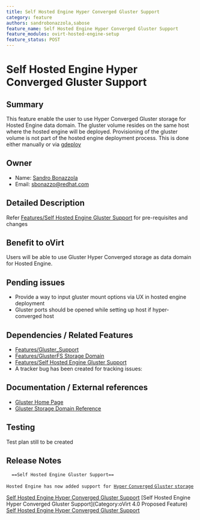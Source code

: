 ```yaml
---
title: Self Hosted Engine Hyper Converged Gluster Support
category: feature
authors: sandrobonazzola,sabose
feature_name: Self Hosted Engine Hyper Converged Gluster Support
feature_modules: ovirt-hosted-engine-setup
feature_status: POST
---
```


# Self Hosted Engine Hyper Converged Gluster Support

## Summary

This feature enable the user to use Hyper Converged Gluster storage for Hosted Engine data domain. The gluster volume resides on the same host where the hosted engine will be deployed. Provisioning of the gluster volume is not part of the hosted engine deployment process. This is done either manually or via [gdeploy](http://gdeploy.readthedocs.io)

## Owner

*   Name: [Sandro Bonazzola](https://github.com/sandrobonazzola)
*   Email: <sbonazzo@redhat.com>

## Detailed Description

Refer [Features/Self Hosted Engine Gluster Support](/develop/release-management/features/engine/self-hosted-engine-gluster-support/) for pre-requisites and changes

## Benefit to oVirt

Users will be able to use Gluster Hyper Converged storage as data domain for Hosted Engine.

## Pending issues

*   Provide a way to input gluster mount options via UX in hosted engine deployment
*   Gluster ports should be opened while setting up host if hyper-converged host

## Dependencies / Related Features

*   [Features/Gluster_Support](/develop/release-management/features/gluster/gluster-support/)
*   [Features/GlusterFS Storage Domain](/develop/release-management/features/storage/glusterfs-storage-domain/)
*   [Features/Self Hosted Engine Gluster Support](/develop/release-management/features/engine/self-hosted-engine-gluster-support/)
*   A tracker bug has been created for tracking issues:

## Documentation / External references

*   [Gluster Home Page](http://www.gluster.org/)
*   [Gluster Storage Domain Reference](/documentation/admin-guide/gluster-storage-domain-reference/)

## Testing

Test plan still to be created

## Release Notes

      ==Self Hosted Engine Gluster Support==
`Hosted Engine has now added support for `[`Hyper` `Converged` `Gluster` `storage`](Features/Self_Hosted_Engine_Hyper_Converged_Gluster_Support)



[Self Hosted Engine Hyper Converged Gluster Support](/develop/release-management/features/) [Self Hosted Engine Hyper Converged Gluster Support](Category:oVirt 4.0 Proposed Feature) [Self Hosted Engine Hyper Converged Gluster Support](Category:Integration)
